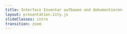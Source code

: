 ```yaml
---
title: Interface Inventar aufbauen und dokumentieren
layout: presentation.11ty.js
slideClasses: intro
transition: zoom
---
```


